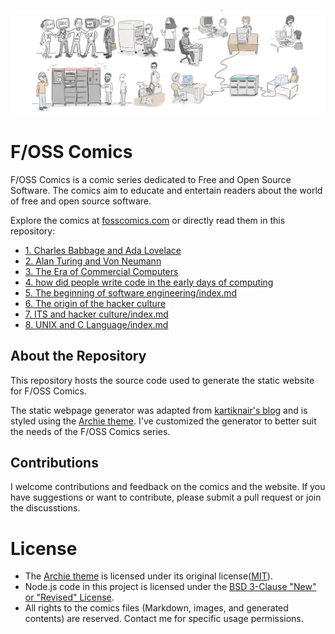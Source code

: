 
![](docs/images/fosscomics_home.jpg)
# F/OSS Comics

F/OSS Comics is a comic series dedicated to Free and Open Source Software. The comics aim to educate and entertain readers about the world of free and open source software.

Explore the comics at [fosscomics.com](https://fosscomics.com) or directly read them in this repository:

* [1. Charles Babbage and Ada Lovelace](content/posts/1.%20Charles%20Babbage%20and%20Ada%20Lovelace/index.md)
* [2. Alan Turing and Von Neumann](content/posts/2.%20Alan%20Turing%20and%20Von%20Neumann/index.md)
* [3. The Era of Commercial Computers](content/posts/3.%20The%20Era%20of%20Commercial%20Computers/index.md)
* [4. how did people write code in the early days of computing](content/posts/4.%20how%20did%20people%20write%20code%20in%20the%20early%20days%20of%20computing/index.md)
* [5. The beginning of software engineering/index.md](content/posts/5.%20The%20beginning%20of%20software%20engineering/index.md)
* [6. The origin of the hacker culture](content/posts/6.%20The%20origin%20of%20the%20hacker%20culture/index.md)
* [7. ITS and hacker culture/index.md](content/posts/7.%20ITS%20and%20hacker%20culture/index.md)
* [8. UNIX and C Language/index.md](content/posts/8.%20UNIX%20and%20C%20Language/index.md)

## About the Repository

This repository hosts the source code used to generate the static website for F/OSS Comics.

The static webpage generator was adapted from [kartiknair's blog](https://github.com/kartiknair/blog) and is styled using the [Archie theme](https://github.com/athul/archie). I've customized the generator to better suit the needs of the F/OSS Comics series.


## Contributions

I welcome contributions and feedback on the comics and the website. If you have suggestions or want to contribute, please submit a pull request or join the discusstions.

# License

* The [Archie theme](https://github.com/athul/archie) is licensed under its original license([MIT](https://github.com/athul/archie?tab=MIT-1-ov-file#readme)).
* Node.js code in this project is licensed under the [BSD 3-Clause "New" or "Revised" License](https://opensource.org/licenses/BSD-3-Clause).  
* All rights to the comics files (Markdown, images, and generated contents) are reserved. Contact me for specific usage permissions.


